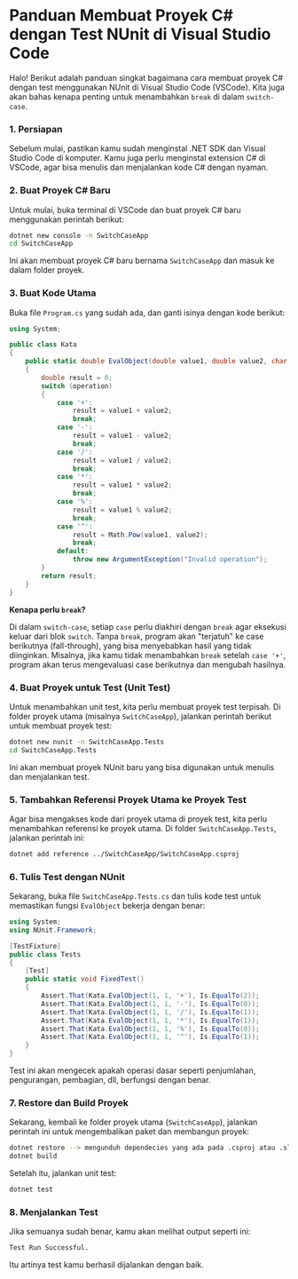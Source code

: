 
# Panduan Membuat Proyek C# dengan Test NUnit di Visual Studio Code

Halo! Berikut adalah panduan singkat bagaimana cara membuat proyek C# dengan test menggunakan NUnit di Visual Studio Code (VSCode). Kita juga akan bahas kenapa penting untuk menambahkan `break` di dalam `switch-case`.

### 1. **Persiapan**
Sebelum mulai, pastikan kamu sudah menginstal .NET SDK dan Visual Studio Code di komputer. Kamu juga perlu menginstal extension C# di VSCode, agar bisa menulis dan menjalankan kode C# dengan nyaman.

### 2. **Buat Proyek C# Baru**
Untuk mulai, buka terminal di VSCode dan buat proyek C# baru menggunakan perintah berikut:

```bash
dotnet new console -n SwitchCaseApp
cd SwitchCaseApp
```

Ini akan membuat proyek C# baru bernama `SwitchCaseApp` dan masuk ke dalam folder proyek.

### 3. **Buat Kode Utama**
Buka file `Program.cs` yang sudah ada, dan ganti isinya dengan kode berikut:

```csharp
using System;

public class Kata
{
    public static double EvalObject(double value1, double value2, char operation)
    {
        double result = 0;
        switch (operation)
        {
            case '+':
                result = value1 + value2;
                break;
            case '-':
                result = value1 - value2;
                break;
            case '/':
                result = value1 / value2;
                break;
            case '*':
                result = value1 * value2;
                break;
            case '%':
                result = value1 % value2;
                break;
            case '^':
                result = Math.Pow(value1, value2);
                break;
            default:
                throw new ArgumentException("Invalid operation");
        }
        return result;
    }
}
```

**Kenapa perlu `break`?**

Di dalam `switch-case`, setiap `case` perlu diakhiri dengan `break` agar eksekusi keluar dari blok `switch`. Tanpa `break`, program akan "terjatuh" ke case berikutnya (fall-through), yang bisa menyebabkan hasil yang tidak diinginkan. Misalnya, jika kamu tidak menambahkan `break` setelah `case '+'`, program akan terus mengevaluasi case berikutnya dan mengubah hasilnya.

### 4. **Buat Proyek untuk Test (Unit Test)**
Untuk menambahkan unit test, kita perlu membuat proyek test terpisah. Di folder proyek utama (misalnya `SwitchCaseApp`), jalankan perintah berikut untuk membuat proyek test:

```bash
dotnet new nunit -n SwitchCaseApp.Tests
cd SwitchCaseApp.Tests
```

Ini akan membuat proyek NUnit baru yang bisa digunakan untuk menulis dan menjalankan test.

### 5. **Tambahkan Referensi Proyek Utama ke Proyek Test**
Agar bisa mengakses kode dari proyek utama di proyek test, kita perlu menambahkan referensi ke proyek utama. Di folder `SwitchCaseApp.Tests`, jalankan perintah ini:

```bash
dotnet add reference ../SwitchCaseApp/SwitchCaseApp.csproj
```

### 6. **Tulis Test dengan NUnit**
Sekarang, buka file `SwitchCaseApp.Tests.cs` dan tulis kode test untuk memastikan fungsi `EvalObject` bekerja dengan benar:

```csharp
using System;
using NUnit.Framework;

[TestFixture]
public class Tests
{
    [Test]
    public static void FixedTest()
    {
        Assert.That(Kata.EvalObject(1, 1, '+'), Is.EqualTo(2));
        Assert.That(Kata.EvalObject(1, 1, '-'), Is.EqualTo(0));
        Assert.That(Kata.EvalObject(1, 1, '/'), Is.EqualTo(1));
        Assert.That(Kata.EvalObject(1, 1, '*'), Is.EqualTo(1));
        Assert.That(Kata.EvalObject(1, 1, '%'), Is.EqualTo(0));
        Assert.That(Kata.EvalObject(1, 1, '^'), Is.EqualTo(1));
    }
}
```

Test ini akan mengecek apakah operasi dasar seperti penjumlahan, pengurangan, pembagian, dll, berfungsi dengan benar.

### 7. **Restore dan Build Proyek**
Sekarang, kembali ke folder proyek utama (`SwitchCaseApp`), jalankan perintah ini untuk mengembalikan paket dan membangun proyek:

```bash
dotnet restore --> mengunduh dependecies yang ada pada .csproj atau .sln
dotnet build
```

Setelah itu, jalankan unit test:

```bash
dotnet test
```

### 8. **Menjalankan Test**
Jika semuanya sudah benar, kamu akan melihat output seperti ini:

```bash
Test Run Successful.
```

Itu artinya test kamu berhasil dijalankan dengan baik.

